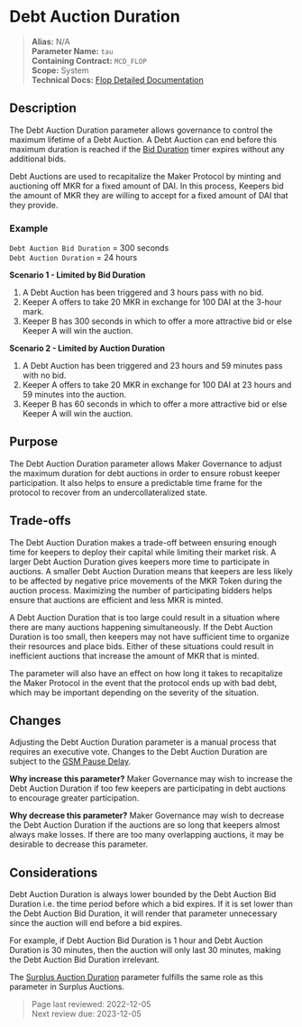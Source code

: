 
# Debt Auction Duration

>**Alias:** N/A  
>**Parameter Name:** `tau`  
>**Containing Contract:** `MCD_FLOP`  
>**Scope:** System  
>**Technical Docs:** [Flop Detailed Documentation](https://docs.makerdao.com/smart-contract-modules/system-stabilizer-module/flop-detailed-documentation)  

## Description
The Debt Auction Duration parameter allows governance to control the maximum lifetime of a Debt Auction. A Debt Auction can end before this maximum duration is reached if the [Bid Duration](param-bid-duration-flop.md) timer expires without any additional bids.

Debt Auctions are used to recapitalize the Maker Protocol by minting and auctioning off MKR for a fixed amount of DAI. In this process, Keepers bid the amount of MKR they are willing to accept for a fixed amount of DAI that they provide. 

### Example

`Debt Auction Bid Duration` = 300 seconds  
`Debt Auction Duration` = 24 hours  

**Scenario 1 - Limited by Bid Duration**
1. A Debt Auction has been triggered and 3 hours pass with no bid.
2. Keeper A offers to take 20 MKR in exchange for 100 DAI at the 3-hour mark.
3. Keeper B has 300 seconds in which to offer a more attractive bid or else Keeper A will win the auction.

**Scenario 2 - Limited by Auction Duration**
1. A Debt Auction has been triggered and 23 hours and 59 minutes pass with no bid.
2. Keeper A offers to take 20 MKR in exchange for 100 DAI at 23 hours and 59 minutes into the auction.
3. Keeper B has 60 seconds in which to offer a more attractive bid or else Keeper A will win the auction.

## Purpose
The Debt Auction Duration parameter allows Maker Governance to adjust the maximum duration for debt auctions in order to ensure robust keeper participation. It also helps to ensure a predictable time frame for the protocol to recover from an undercollateralized state. 

## Trade-offs
The Debt Auction Duration makes a trade-off between ensuring enough time for keepers to deploy their capital while limiting their market risk. A larger Debt Auction Duration gives keepers more time to participate in auctions. A smaller Debt Auction Duration means that keepers are less likely to be affected by negative price movements of the MKR Token during the auction process. Maximizing the number of participating bidders helps ensure that auctions are efficient and less MKR is minted.

A Debt Auction Duration that is too large could result in a situation where there are many auctions happening simultaneously. If the Debt Auction Duration is too small, then keepers may not have sufficient time to organize their resources and place bids. Either of these situations could result in inefficient auctions that increase the amount of MKR that is minted.

The parameter will also have an effect on how long it takes to recapitalize the Maker Protocol in the event that the protocol ends up with bad debt, which may be important depending on the severity of the situation.

## Changes
Adjusting the Debt Auction Duration parameter is a manual process that requires an executive vote. Changes to the Debt Auction Duration are subject to the [GSM Pause Delay](../core/param-gsm-pause-delay.md).

**Why increase this parameter?**
Maker Governance may wish to increase the Debt Auction Duration if too few keepers are participating in debt auctions to encourage greater participation.

**Why decrease this parameter?**
Maker Governance may wish to decrease the Debt Auction Duration if the auctions are so long that keepers almost always make losses. If there are too many overlapping auctions, it may be desirable to decrease this parameter.

## Considerations
Debt Auction Duration is always lower bounded by the Debt Auction Bid Duration i.e. the time period before which a bid expires. If it is set lower than the Debt Auction Bid Duration, it will render that parameter unnecessary since the auction will end before a bid expires. 

For example, if Debt Auction Bid Duration is 1 hour and Debt Auction Duration is 30 minutes, then the auction will only last 30 minutes, making the Debt Auction Bid Duration irrelevant.

The [Surplus Auction Duration](../surplus-auction/param-auction-duration-flap.md) parameter fulfills the same role as this parameter in Surplus Auctions.

>Page last reviewed: 2022-12-05  
>Next review due: 2023-12-05  

